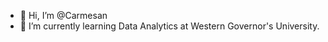 - 👋 Hi, I’m @Carmesan
- 🌱 I’m currently learning Data Analytics at Western Governor's University.

<!---
Carmesan/Carmesan is a ✨ special ✨ repository because its `README.md` (this file) appears on your GitHub profile.
You can click the Preview link to take a look at your changes.
--->

